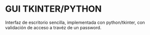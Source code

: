 # GUI TKINTER/PYTHON

Interfaz de escritorio sencilla, implementada con python/tkinter, con validación de acceso a travéz de un password. 
